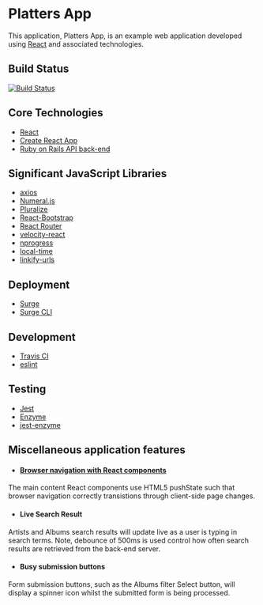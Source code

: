 Platters App
============

This application, Platters App, is an example web application developed using
[React](http://reactjs.org) and associated technologies.

Build Status
------------

[![Build Status](https://travis-ci.org/bluz71/platters_app.svg?branch=master)](https://travis-ci.org/bluz71/platters_app)

Core Technologies
-----------------

* [React](https://reactjs.org)
* [Create React App](https://github.com/facebookincubator/create-react-app)
* [Ruby on Rails API back-end](https://platters.live/details)

Significant JavaScript Libraries
--------------------------------

* [axios](https://github.com/axios/axios)
* [Numeral.js](https://github.com/blakeembrey/pluralize)
* [Pluralize](https://github.com/blakeembrey/pluralize)
* [React-Bootstrap](https://react-bootstrap.github.io)
* [React Router](https://reacttraining.com/react-router)
* [velocity-react](https://github.com/google-fabric/velocity-react)
* [nprogress](https://github.com/rstacruz/nprogress)
* [local-time](https://www.npmjs.com/package/local-time)
* [linkify-urls](https://github.com/sindresorhus/linkify-urls)

Deployment
----------

* [Surge](https://surge.sh)
* [Surge CLI](https://github.com/sintaxi/surge)

Development
-----------

* [Travis CI](https://travis-ci.org/bluz71/platters)
* [eslint](https://eslint.org)

Testing
-------

* [Jest](https://facebook.github.io/jest)
* [Enzyme](http://airbnb.io/enzyme)
* [jest-enzyme](https://github.com/blainekasten/enzyme-matchers)

Miscellaneous application features
----------------------------------

* #### [Browser navigation with React components](https://bluz71.github.io/2017/12/22/browser-navigation-in-react-components.html)
The main content React components use HTML5 pushState such that browser
navigation correctly transistions through client-side page changes.

* #### Live Search Result
Artists and Albums search results will update live as a user is typing in
search terms. Note, debounce of 500ms is used control how often search results
are retrieved from the back-end server.

* #### Busy submission buttons
Form submission buttons, such as the Albums filter Select button, will display
a spinner icon whilst the submitted form is being processed.

